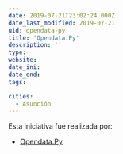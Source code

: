 ```yaml
---
date: 2019-07-21T23:02:24.000Z
date_last_modified: 2019-07-21
uid: opendata-py
title: 'Opendata.Py'
description: ''
type: 
website: 
date_ini: 
date_end: 
tags:

cities: 
  - Asunción
---
```


Esta iniciativa fue realizada por:

- [Opendata.Py](/organizaciones/opendata-py)
